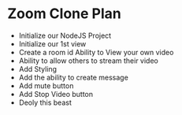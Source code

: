 # Zoom Clone Plan

- Initialize our NodeJS Project
- Initialize our 1st view
- Create a room id Ability to View your own video
- Ability to allow others to stream their video
- Add Styling
- Add the ability to create message
- Add mute button
- Add Stop Video button
- Deoly this beast
